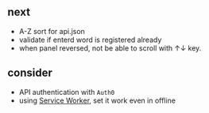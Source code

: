 ## next

- A-Z sort for api.json 
- validate if enterd word is registered already
- when panel reversed, not be able to scroll with ↑↓ key.

## consider

- API authentication with `Auth0`
- using [Service Worker](https://laboradian.com/create-offline-site-using-sw/), set it work even in offline